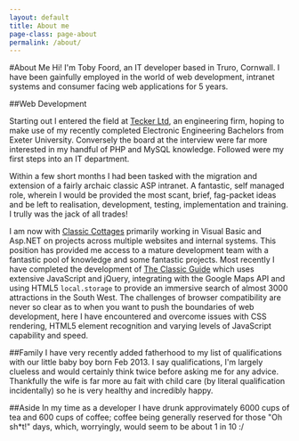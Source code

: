 ```yaml
---
layout: default
title: About me
page-class: page-about
permalink: /about/
---
```

#About Me
Hi! I'm Toby Foord, an IT developer based in Truro, Cornwall.  I have been gainfully employed in the world of web development, intranet systems and consumer facing web applications for 5 years. 

##Web Development

Starting out I entered the field at [Tecker Ltd][tecker], an engineering firm, hoping to make use of my recently completed Electronic Engineering Bachelors from Exeter University. Conversely the board at the interview were far more interested in my handful of PHP and MySQL knowledge. Followed were my first steps into an IT department.

Within a few short months I had been tasked with the migration and extension of a fairly archaic classic ASP intranet. A fantastic, self managed role, wherein I would be provided the most scant, brief, fag-packet ideas and be left to realisation, development, testing, implementation and training. I trully was the jack of all trades!

I am now with [Classic Cottages][classic] primarily working in Visual Basic and Asp.NET on projects across multiple websites and internal systems. This position has provided me access to a mature development team with a fantastic pool of knowledge and some fantastic projects. 
Most recently I have completed the development of [The Classic Guide][classicguide] which uses extensive JavaScript and jQuery, integrating with the Google Maps API and using HTML5 `local.storage` to provide an immersive search of almost 3000 attractions in the South West. The challenges of browser compatibility are never so clear as to when you want to push the boundaries of web development, here I have encountered and overcome issues with CSS rendering, HTML5 element recognition and varying levels of JavaScript capability and speed.

##Family
I have very recently added fatherhood to my list of qualifications with our little baby boy born Feb 2013. I say qualifications, I'm largely clueless and would certainly think twice before asking me for any advice. Thankfully the wife is far more au fait with child care (by literal qualification incidentally) so he is very healthy and incredibly happy.

##Aside
In my time as a developer I have drunk approvimately 6000 cups of tea and 600 cups of coffee; coffee being generally reserved for those "Oh sh*t!" days, which, worryingly, would seem to be about 1 in 10 :/

[tecker]: http://www.tecker.co.uk
[classic]: http://www.classic.co.uk
[classicguide]: http://www.classicguide.co.uk
